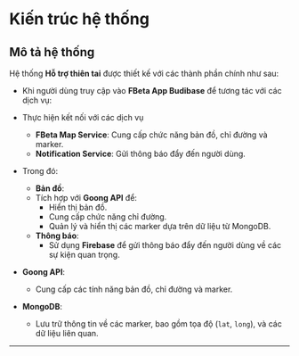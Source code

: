 # Kiến trúc hệ thống 


## **Mô tả hệ thống**

Hệ thống **Hỗ trợ thiên tai** được thiết kế với các thành phần chính như sau:


- Khi người dùng truy cập vào **FBeta App Budibase** để tương tác với các dịch vụ: 
- Thực hiện kết nối với các dịch vụ
     - **FBeta Map Service**: Cung cấp chức năng bản đồ, chỉ đường và marker.
     - **Notification Service**: Gửi thông báo đẩy đến người dùng.
- Trong đó: 
    - **Bản đồ**:
    - Tích hợp với **Goong API** để:
        - Hiển thị bản đồ.
        - Cung cấp chức năng chỉ đường.
        - Quản lý và hiển thị các marker dựa trên dữ liệu từ MongoDB.
    - **Thông báo**:
        - Sử dụng **Firebase** để gửi thông báo đẩy đến người dùng về các sự kiện quan trọng.

- **Goong API**:
    - Cung cấp các tính năng bản đồ, chỉ đường và marker.
   
- **MongoDB**:
    - Lưu trữ thông tin về các marker, bao gồm tọa độ (`lat`, `long`), và các dữ liệu liên quan.

---